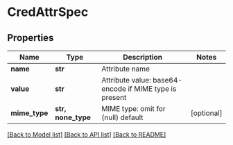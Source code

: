 # CredAttrSpec


## Properties
Name | Type | Description | Notes
------------ | ------------- | ------------- | -------------
**name** | **str** | Attribute name | 
**value** | **str** | Attribute value: base64-encode if MIME type is present | 
**mime_type** | **str, none_type** | MIME type: omit for (null) default | [optional] 

[[Back to Model list]](../README.md#documentation-for-models) [[Back to API list]](../README.md#documentation-for-api-endpoints) [[Back to README]](../README.md)


